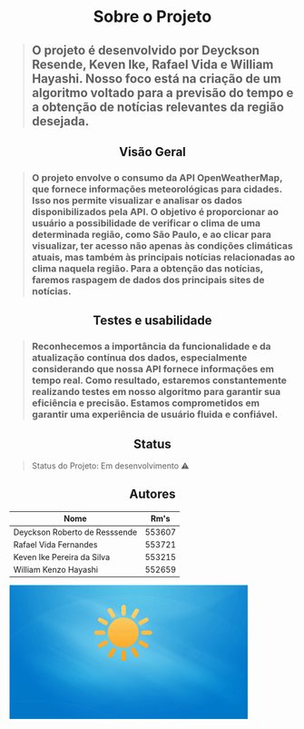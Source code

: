 <h1 align="center"> Sobre o Projeto </h1>


> ## O projeto é desenvolvido por Deyckson Resende, Keven Ike, Rafael Vida e William Hayashi. Nosso foco está na criação de um algoritmo voltado para a previsão do tempo e a obtenção de notícias relevantes da região desejada.




<h2 align="center"> Visão Geral </h2>

> ###  O projeto envolve o consumo da API OpenWeatherMap, que fornece informações meteorológicas para cidades. Isso nos permite visualizar e analisar os dados disponibilizados pela API. O objetivo é proporcionar ao usuário a possibilidade de verificar o clima de uma determinada região, como São Paulo, e ao clicar para visualizar, ter acesso não apenas às condições climáticas atuais, mas também às principais notícias relacionadas ao clima naquela região. Para a obtenção das notícias, faremos raspagem de dados dos principais sites de notícias.

<h2 align="center"> Testes e usabilidade </h2>

> ### Reconhecemos a importância da funcionalidade e da atualização contínua dos dados, especialmente considerando que nossa API fornece informações em tempo real. Como resultado, estaremos constantemente realizando testes em nosso algoritmo para garantir sua eficiência e precisão. Estamos comprometidos em garantir uma experiência de usuário fluida e confiável.

<h2 align="center"> Status </h2>

> Status do Projeto: Em desenvolvimento :warning:


<h2 align="center"> Autores </h2>

Nome | Rm's
--------- | ------ 
Deyckson Roberto de Resssende | 553607
Rafael Vida Fernandes | 553721 
Keven Ike Pereira da Silva | 553215 
William Kenzo Hayashi| 552659 


![Imagem animada de um sol, com duas nuvens e o dois numeros que correspondem a temperatura de 21 graus](https://github.com/DeycksonResende/ProjetoPython/blob/main/gifs-de-clima-4.gif)



